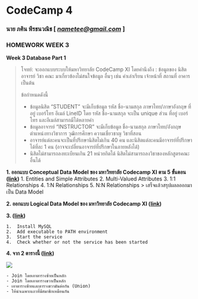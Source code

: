 # CodeCamp 4

### นาย ภคิน พีรธนวณิช  [ *nametee@gmail.com* ]
### HOMEWORK WEEK 3
**Week 3 Database Part 1**
>โจทย์: จะออกแบบระบบให้มหาวิทยาลัย CodeCamp XI
>โดยคำนึงถึง : ข้อมูลของ นิสิต อาจารย์ วิชา คณะ มาเกี่ยวข้องไม่สนใจข้อมูล อื่นๆ เช่น ค่าเล่าเรียน เจ้าหน้าที่ สถานที่ อาคาร เป็นต้น
>
>ข้อกำหนดดังนี้ 
>- ข้อมูลนิสิต “STUDENT” จะมีเก็บข้อมูล รหัส ชื่อ-นามสกุล ภาษาไทย/ภาษาอังกฤษ ที่อยู่ เบอร์โทร อีเมล์ LineID โดย รหัส ชื่อ-นามสกุล จะเป็น unique ส่วน ที่อยู่ เบอร์โทร และอีเมล์สามารถมีได้หลายค่า 
>- ข้อมูลอาจารย์ “INSTRUCTOR” จะมีเก็บข้อมูล ชื่อ-นามสกุล ภาษาไทย/อังกฤษ ตำแหน่งทางวิชาการ วุฒิการศึกษา ความเชี่ยวชาญ วิชาที่สอน 
>- อาจารย์แต่ละคนจะเป็นที่ปรึกษานิสิตไม่เกิน 40 คน และนิสิตแต่ละคนมีอาจารย์ที่ปรึกษาได้ที่ละ 1 คน (อาจจะเปลี่ยนอาจารย์ที่ปรึกษาในภายหลังได้) 
>- นิสิตไม่สามารถลงทะเบียนเกิน 21 หน่วยกิตได้ นิสิตไม่สามารถลงวิชาของหลักสูตรคณะอื่นได้

**1.  ออกแบบ Conceptual Data Model ของ มหาวิทยาลัย Codecamp XI ตาม 5 ขั้นตอน ([link](https://docs.google.com/presentation/d/1xP-jRml2ppYgZD1Ur5qmP8VZOaIrzPcSbw1dpc-qYlw/edit#slide=id.g6fbf43425a_0_147))**
	1.  Entities and Simple Attributes
	2.  Multi-Valued Attributes 
	3.  1:1 Relationships 
	4.  1:N Relationships 
	5.  N:N Relationships 
	>	เสร็จแล้วสรุปผลลออกมาเป็น Data Model 
	
**2.  ออกแบบ Logical Data Model ของ มหาวิทยาลัย Codecamp XI ([link](https://docs.google.com/presentation/d/1xP-jRml2ppYgZD1Ur5qmP8VZOaIrzPcSbw1dpc-qYlw/edit#slide=id.g6fbf43425a_0_169))** 

**3.  ([link](https://docs.google.com/presentation/d/1xP-jRml2ppYgZD1Ur5qmP8VZOaIrzPcSbw1dpc-qYlw/edit#slide=id.g6fbf43425a_0_520))**

	1.  Install MySQL 
	2.  Add executable to PATH environment 
	3.  Start the service 
	4.  Check whether or not the service has been started  

**4.  จาก 2 ตารางนี้ ([link](https://docs.google.com/presentation/d/1xP-jRml2ppYgZD1Ur5qmP8VZOaIrzPcSbw1dpc-qYlw/edit#slide=id.g73d2c0c7e5_68_24))** 

![](https://lh3.googleusercontent.com/MUjzh3knkHyjx0Ig3sJ8IxPMx_ukL8ODq10HoW1FqjWbfnsxGDTWS9-xM1rc3dscrbMeYKIslOLJIGPalvQcO4IsGfa45dOdsKd4ZbMfOKxYhoHXkdeGKlHAqjysbIH1sBNEHxok)


	- Join โดยเอาตารางซ้ายเป็นหลัก 
	- Join โดยเอาตารางขวาเป็นหลัก 
	- เอาตารางซ้ายและตารางขวามันต่อกัน (Union) 
	- ให้นำเฉพาะแถวที่มีสมาชิกเหมือนกัน
